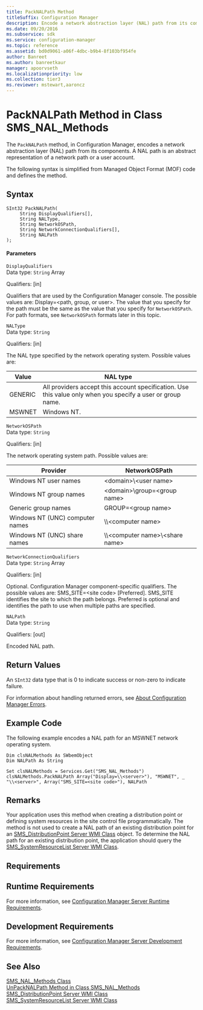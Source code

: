 ```yaml
---
title: PackNALPath Method
titleSuffix: Configuration Manager
description: Encode a network abstraction layer (NAL) path from its components. A NAL path is an abstract representation of a network path or a user account.
ms.date: 09/20/2016
ms.subservice: sdk
ms.service: configuration-manager
ms.topic: reference
ms.assetid: bd0d9061-a06f-4dbc-b9b4-8f103bf954fe
author: Banreet
ms.author: banreetkaur
manager: apoorvseth
ms.localizationpriority: low
ms.collection: tier3
ms.reviewer: mstewart,aaroncz 
---
```

# PackNALPath Method in Class SMS_NAL_Methods
The `PackNALPath` method, in Configuration Manager, encodes a network abstraction layer (NAL) path from its components. A NAL path is an abstract representation of a network path or a user account.  

 The following syntax is simplified from Managed Object Format (MOF) code and defines the method.  

## Syntax  

```  
SInt32 PackNALPath(  
     String DisplayQualifiers[],  
     String NALType,   
     String NetworkOSPath,   
     String NetworkConnectionQualifiers[],  
     String NALPath  
);  
```  

#### Parameters  
 `DisplayQualifiers`  
 Data type: `String` Array  

 Qualifiers: [in]  

 Qualifiers that are used by the Configuration Manager console. The possible values are: Display=\<path, group, or user>. The value that you specify for the path must be the same as the value that you specify for `NetworkOSPath`. For path formats, see `NetworkOSPath` formats later in this topic.  

 `NALType`  
 Data type: `String`  

 Qualifiers: [in]  

 The NAL type specified by the network operating system. Possible values are:  

| Value | NAL type |
| ----- | -------- |
|GENERIC|All providers accept this account specification. Use this value only when you specify a user or group name.|  
|MSWNET|Windows NT.|  

 `NetworkOSPath`  
 Data type: `String`  

 Qualifiers: [in]  

 The network operating system path. Possible values are:  

|Provider|NetworkOSPath|  
|--------------|---------------------|  
|Windows NT user names|\<domain>\\<user name\>|  
|Windows NT group names|\<domain>\group=\<group name>|  
|Generic group names|GROUP=\<group name>|  
|Windows NT (UNC) computer names|\\\\<computer name\>|  
|Windows NT (UNC) share names|\\\\<computer name\>\\<share name\>|  

 `NetworkConnectionQualifiers`  
 Data type: `String` Array  

 Qualifiers: [in]  

 Optional. Configuration Manager component-specific qualifiers. The possible values are: SMS_SITE=\<site code> [Preferred]. SMS_SITE identifies the site to which the path belongs. Preferred is optional and identifies the path to use when multiple paths are specified.  

 `NALPath`  
 Data type: `String`  

 Qualifiers: [out]  

 Encoded NAL path.  

## Return Values  
 An `SInt32` data type that is 0 to indicate success or non-zero to indicate failure.  

 For information about handling returned errors, see [About Configuration Manager Errors](../../../develop/core/understand/about-configuration-manager-errors.md).  

## Example Code  
 The following example encodes a NAL path for an MSWNET network operating system.  

```  
Dim clsNALMethods As SWbemObject  
Dim NALPath As String  

Set clsNALMethods = Services.Get("SMS_NAL_Methods")  
clsNALMethods.PackNALPath Array("Display=\\<server>"), "MSWNET", _  
"\\<server>", Array("SMS_SITE=<site code>"), NALPath  
```  

## Remarks  
 Your application uses this method when creating a distribution point or defining system resources in the site control file programmatically. The method is not used to create a NAL path of an existing distribution point for an [SMS_DistributionPoint Server WMI Class](../../../develop/reference/core/servers/configure/sms_distributionpoint-server-wmi-class.md) object. To determine the NAL path for an existing distribution point, the application should query the [SMS_SystemResourceList Server WMI Class](../../../develop/reference/core/servers/configure/sms_systemresourcelist-server-wmi-class.md).  

## Requirements  

## Runtime Requirements  
 For more information, see [Configuration Manager Server Runtime Requirements](../../../develop/core/reqs/server-runtime-requirements.md).  

## Development Requirements  
 For more information, see [Configuration Manager Server Development Requirements](../../../develop/core/reqs/server-development-requirements.md).  

## See Also  
 [SMS_NAL_Methods Class](../../../develop/reference/misc/sms_nal_methods-server-wmi-class.md)   
 [UnPackNALPath Method in Class SMS_NAL_Methods](../../../develop/reference/misc/unpacknalpath-method-in-class-sms_nal_methods.md)   
 [SMS_DistributionPoint Server WMI Class](../../../develop/reference/core/servers/configure/sms_distributionpoint-server-wmi-class.md)   
 [SMS_SystemResourceList Server WMI Class](../../../develop/reference/core/servers/configure/sms_systemresourcelist-server-wmi-class.md)
